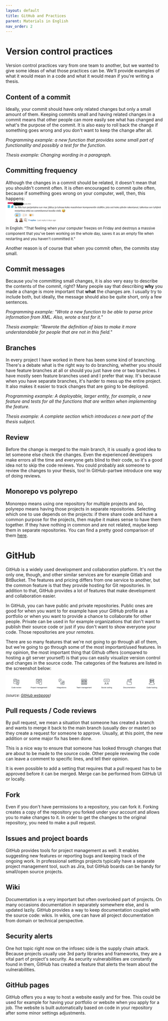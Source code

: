 ```yaml
---
layout: default
title: GitHub and Practices
parent: Materials in English
nav_order: 2
---
```


# Version control practices 
Version control practices vary from one team to another, but we wanted to give some ideas of what those practices can be. We'll provide examples of what it would mean in a code and what it would mean if you're writing a thesis.

## Content of a commit
Ideally, your commit should have only related changes but only a small amount of them. Keeping commits small and having related changes in a commit means that other people can more easily see what has changed and what's the purpose of the commit. It is also easy to roll back the change if something goes wrong and you don't want to keep the change after all.

*Programming example: a new function that provides some small part of functionality and possibly a test for the function.*

*Thesis example: Changing wording in a paragraph.*

## Committing frequency
Although the changes in a commit should be related, it doesn't mean that you shouldn't commit often. It is often encouraged to commit quite often, because if something goes wrong on your computer, well, then, this happens:
![Screenshot from Slack where a person tells that they lost all the changes they had made during a day because they hadn't committed and their computer froze.](/assets/not_committed.png)
<small>In English: "That feeling when your computer freezes on Friday and destroys a massive component that you've been working on the whole day, saves it as an empty file when restarting and you haven't committed it." </small>  

Another reason is of course that when you commit often, the commits stay small. 

## Commit messages
Because you're committing small changes, it is also very easy to describe the contents of the commit, right? Many people say that describing **why** you made a change is more important that **what** the changes are. I usually try to include both, but ideally, the message should also be quite short, only a few sentences. 

*Programming example: "Wrote a new function to be able to parse price information from XML. Also, wrote a test for it."*

*Thesis example: "Rewrote the definition of bias to make it more understandable for people that are not in this field."* 

## Branches
In every project I have worked in there has been some kind of branching. There's a debate what is the right way to do branching, whether you should have feature branches at all or should you just have one or two branches. I have mostly seen feature branches used and I prefer that way. It's because when you have separate branches, it's harder to mess up the entire project. It also makes it easier to track changes that are going to be deployed. 

*Programming example: A deployable, larger entity, for example, a new feature and tests for all the functions that are written when implementing the feature.*

*Thesis example: A complete section which introduces a new part of the thesis subject.*

## Review
Before the change is merged to the main branch, it is usually a good idea to let someone else check the changes. Even the experienced developers make errors all the time and everyone gets blind to their code, so it's a good idea not to skip the code reviews. You could probably ask someone to review the changes to your thesis, too! In GitHub-partwe introduce  one way of doing reviews.

## Monorepo vs polyrepo  
Monorepo means using one repository for multiple projects and so, polyrepo means having those projects in separate repositories. Selecting which one to use depends on the projects: if there share code and have a common purpose for the projects, then maybe it makes sense to have them together. If they have nothing in common and are not related, maybe keep them in separate repositories. You can find a pretty good comparison of them 
[here](https://github.com/joelparkerhenderson/monorepo_vs_polyrepo#comparisons).

# GitHub

GitHub is a widely used development and collaboration platform. It's not the only one, though, and other similar services are for example Gitlab and BitBucket. The features and pricing differs from one service to another, but the common feature is that they provide hosting for Git repositories. In addition to that, GitHub provides a lot of features that make development and collaboration easier. 

In GitHub, you can have public and private repositories. Public ones are good for when you want to for example have your GitHub profile as a portfolio or when you want to provide a chance to collaborate for other people. Private can be used in for example organizations that don't want to publish their source code or just if you don't want to show everyone your code. Those repositories are your _remotes_.

There are so many features that we're not going to go through all of them, but we're going to go through some of the most important/used features. In my opinion, the most important thing that Github offers (compared to hosting a git server yourself) is that you can easily visualize version control and changes in the source code. The categories of the features are listed in the screenshot below:

![Screenshot from GitHub website that lists categories of GitHub features: code review, project management, integrations, team management, social coding, documentation, and code hosting.](/assets/features_github.jpg)
<small>_(source: [GitHub webpage](https://github.com/features))_</small>

## Pull requests / Code reviews
By pull request, we mean a situation that someone has created a branch and wants to merge it back to the main branch (usually dev or master) so they create a request for someone to approve. Usually, at this point, the new addition or some major fix has been done.

This is a nice way to ensure that someone has looked through changes that are about to be made to the source code. Other people reviewing the code can leave a comment to specific lines, and tell their opinion.

It is even possible to add a setting that requires that a pull request has to be approved before it can be merged. Merge can be performed from GitHub UI or locally.

## Fork
Even if you don't have permissions to a repository, you can fork it. Forking creates a copy of the repository you forked under your account and allows you to make changes to it. In order to get the changes to the original repository, you need to make a pull request. 

## Issues and project boards
GitHub provides tools for project management as well. It enables suggesting new features or reporting bugs and keeping track of the ongoing work. In professional settings projects typically have a separate project management tool, such as Jira, but GitHub boards can be handy for small/open source projects. 

## Wiki  
Documentation is a very important but often overlooked part of projects. On many occasions documentation in separately somewhere else, and is updated lazily. GitHub provides a way to keep documentation coupled with the source code: wikis. In wikis, one can have all project documentation from domain or technical perspective. 

## Security alerts
One hot topic right now on the infosec side is the supply chain attack. Because projects usually use 3rd party libraries and frameworks, they are a vital part of project's security. As security vulnerabilities are constantly found in them, GitHub has created a feature that alerts the team about the vulnerabilities.

## GitHub pages 
GitHub offers you a way to host a website easily and for free. This could be used for example for having your portfolio or website when you apply for a job. The website is built automatically based on code in your repository after some minor settings adjustments. 